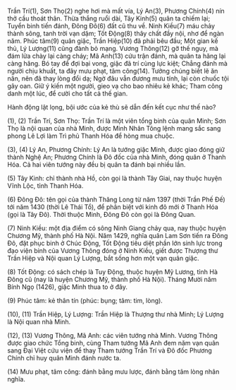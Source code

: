 Trần Trí(1), Sơn Thọ(2) nghe hơi mà mất vía,
Lý An(3), Phương Chính(4) nín thở cầu thoát thân.
Thừa thắng ruổi dài, Tây Kinh(5) quân ta chiếm lại;
Tuyển binh tiến đánh, Đông Đô(6) đất cũ thu về.
Ninh Kiều(7) máu chảy thành sông, tanh trời vạn dặm;
Tốt Động(8) thây chất đầy nội, nhơ để ngàn năm.
Phúc tâm(9) quân giặc, Trần Hiệp(10) đã phải bêu đầu;
Một gian kế thủ, Lý Lượng(11) cũng đành bỏ mạng.
Vương Thông(12) gỡ thế nguy, mà đám lửa chày lại càng cháy;
Mã Anh(13) cứu trận đánh, mà quân ta hăng lại càng hăng.
Bó tay để đợi bại vong, giặc đã trí cùng lực kiệt;
Chẳng đánh mà người chịu khuất, ta đây mưu phạt, tâm công(14).
Tưởng chúng biết lẽ ăn năn, nên đã thay lòng đổi dạ;
Ngờ đâu vẫn đương mưu tính, lại còn chuốc tội gây oan.
Giữ ý kiến một người, gieo vạ cho bao nhiêu kẻ khác;
Tham công danh một lúc, để cười cho tất cả thế gian.

Hành động lật lọng, bội ước của kẻ thù sẽ dẫn đến kết cục như thế nào?

(1), (2) Trần Trí, Sơn Thọ: Trần Trí là một viên tổng binh của quân Minh; Sơn Thọ là nội quan của nhà Minh, được Minh Nhân Tông lệnh mang sắc sang phong Lê Lợi làm Trì phủ Thanh Hóa để hòng mua chuộc.

(3), (4) Lý An, Phương Chính: Lý An là tướng giặc Minh, được giao đóng giữ thành Nghệ An; Phương Chính là Đô đốc của nhà Minh, đóng quân ở Thanh Hóa. Cả hai viên tướng này đều bị quân ta đánh bại nhiều lần.

(5) Tây Kinh: chỉ thành nhà Hồ, còn gọi là thành Tây Giai, nay thuộc huyện Vĩnh Lộc, tỉnh Thanh Hóa.

(6) Đông Đô: tên gọi của thành Thăng Long từ năm 1397 (thời Trần Phế Đế) tới năm 1430 (thời Lê Thái Tổ), để phân biệt với kinh đô mới ở Thanh Hóa (gọi là Tây Đô). Thời thuộc Minh, Đông Đô còn gọi là Đông Quan.

(7) Ninh Kiều: một địa điểm có sông Ninh Giang chảy qua, nay thuộc huyện Chương Mỹ, thành phố Hà Nội. Năm 1429, nghĩa quân Lam Sơn tiến ra Đông Đô, đặt phục binh ở Chúc Động, Tốt Động tiêu diệt phần lớn sinh lực trong đạo viện binh của Vương Thông đóng ở Ninh Kiều, giết được Thượng thư Trần Hiệp và Nội quan Lý Lượng, bắt sống hơn một vạn quân giặc.

(8) Tốt Động: có sách chép là Tuy Động, thuộc huyện Mỹ Lương, tỉnh Hà Đông cũ (nay là huyện Chương Mỹ, thành phố Hà Nội). Tháng Mười năm Bính Ngọ (1426), giặc Minh thua to ở đây.

(9) Phúc tâm: kẻ thân tín (phúc: bụng; tâm: tim, lòng).

(10), (11) Trần Hiệp, Lý Lượng: Trần Hiệp là Thượng thư nhà Minh; Lý Lượng là Nội quan nhà Minh.

(12), (13) Vương Thông, Mã Anh: các viên tướng nhà Minh. Vương Thông được giao chức Tổng binh, cùng Tham tướng Mã Anh đem năm vạn quân sang Đại Việt cứu viện để thay Tham tướng Trần Trí và Đô đốc Phương Chính chỉ huy quân Minh đánh nước ta.

(14) Mưu phạt, tâm công: đánh bằng mưu lược, đánh bằng tâm lòng nhân nghĩa.